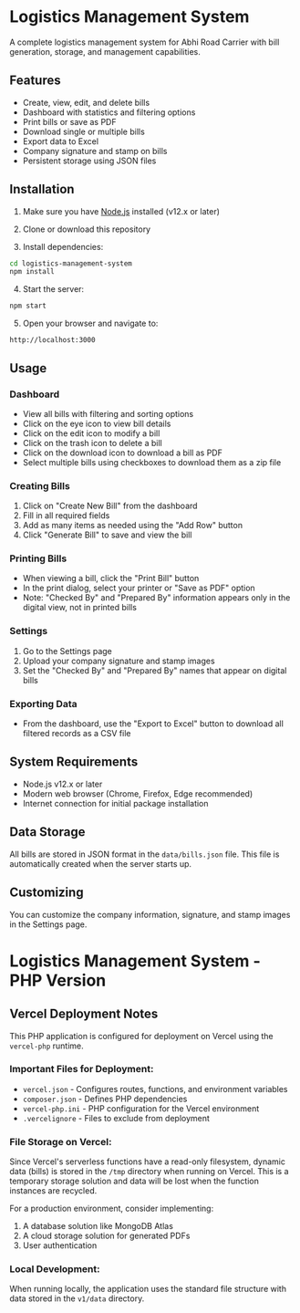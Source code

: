 # Logistics Management System

A complete logistics management system for Abhi Road Carrier with bill generation, storage, and management capabilities.

## Features

- Create, view, edit, and delete bills
- Dashboard with statistics and filtering options
- Print bills or save as PDF
- Download single or multiple bills
- Export data to Excel
- Company signature and stamp on bills
- Persistent storage using JSON files

## Installation

1. Make sure you have [Node.js](https://nodejs.org/) installed (v12.x or later)

2. Clone or download this repository

3. Install dependencies:

```bash
cd logistics-management-system
npm install
```

4. Start the server:

```bash
npm start
```

5. Open your browser and navigate to:

```
http://localhost:3000
```

## Usage

### Dashboard

- View all bills with filtering and sorting options
- Click on the eye icon to view bill details
- Click on the edit icon to modify a bill
- Click on the trash icon to delete a bill
- Click on the download icon to download a bill as PDF
- Select multiple bills using checkboxes to download them as a zip file

### Creating Bills

1. Click on "Create New Bill" from the dashboard
2. Fill in all required fields
3. Add as many items as needed using the "Add Row" button
4. Click "Generate Bill" to save and view the bill

### Printing Bills

- When viewing a bill, click the "Print Bill" button
- In the print dialog, select your printer or "Save as PDF" option
- Note: "Checked By" and "Prepared By" information appears only in the digital view, not in printed bills

### Settings

1. Go to the Settings page
2. Upload your company signature and stamp images
3. Set the "Checked By" and "Prepared By" names that appear on digital bills

### Exporting Data

- From the dashboard, use the "Export to Excel" button to download all filtered records as a CSV file

## System Requirements

- Node.js v12.x or later
- Modern web browser (Chrome, Firefox, Edge recommended)
- Internet connection for initial package installation

## Data Storage

All bills are stored in JSON format in the `data/bills.json` file. This file is automatically created when the server starts up.

## Customizing

You can customize the company information, signature, and stamp images in the Settings page.

# Logistics Management System - PHP Version

## Vercel Deployment Notes

This PHP application is configured for deployment on Vercel using the `vercel-php` runtime.

### Important Files for Deployment:

- `vercel.json` - Configures routes, functions, and environment variables
- `composer.json` - Defines PHP dependencies
- `vercel-php.ini` - PHP configuration for the Vercel environment
- `.vercelignore` - Files to exclude from deployment

### File Storage on Vercel:

Since Vercel's serverless functions have a read-only filesystem, dynamic data (bills) is stored in the `/tmp` directory when running on Vercel. This is a temporary storage solution and data will be lost when the function instances are recycled.

For a production environment, consider implementing:
1. A database solution like MongoDB Atlas
2. A cloud storage solution for generated PDFs
3. User authentication

### Local Development:

When running locally, the application uses the standard file structure with data stored in the `v1/data` directory.
